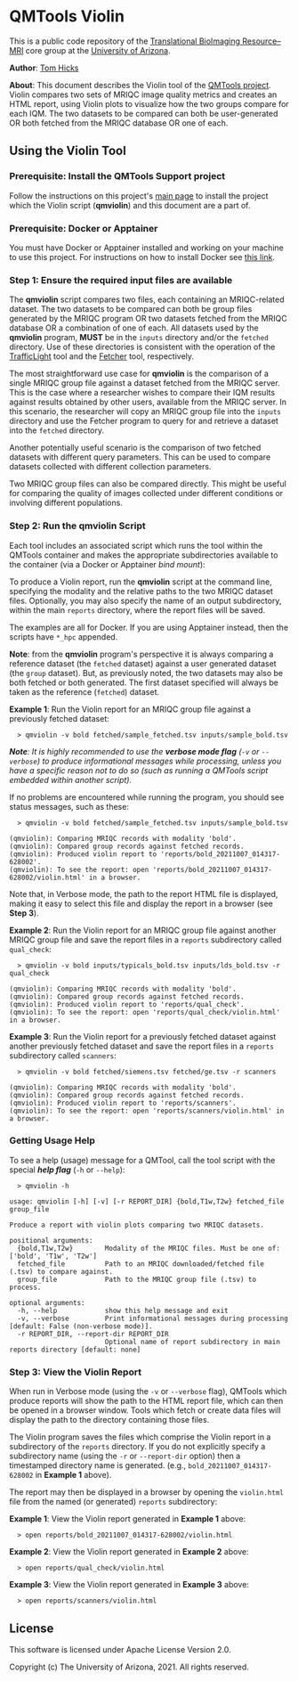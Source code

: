 # QMTools Violin

This is a public code repository of the [Translational BioImaging Resource–MRI](https://research.arizona.edu/facilities/core-facilities/translational-bioimaging-resource-mri) core group at the [University of Arizona](https://www.arizona.edu/).

**Author**: [Tom Hicks](https://github.com/hickst)

**About**: This document describes the Violin tool of the [QMTools project](https://github.com/hickst/qmtools). Violin compares two sets of MRIQC image quality metrics and creates an HTML report, using Violin plots to visualize how the two groups compare for each IQM. The two datasets to be compared can both be user-generated OR both fetched from the MRIQC database OR one of each.

## Using the Violin Tool

### **Prerequisite**: Install the QMTools Support project

Follow the instructions on this project's [main page](https://github.com/hickst/qmtools-support) to install the project which the Violin script (**qmviolin**) and this document are a part of.

### **Prerequisite**: Docker or Apptainer

You must have Docker or Apptainer installed and working on your machine to use this project. For instructions on how to install Docker see [this link](https://docs.docker.com/get-docker/).

### **Step 1**: Ensure the required input files are available

The **qmviolin** script compares two files, each containing an MRIQC-related dataset. The two datasets to be compared can both be group files generated by the MRIQC program OR two datasets fetched from the MRIQC database OR a combination of one of each. All datasets used by the **qmviolin** program, **MUST** be in the `inputs` directory and/or the `fetched` directory. Use of these directories is consistent with the operation of the [TrafficLight](https://github.com/hickst/qmtools-support/blob/main/docs/TrafficLight.md) tool and the [Fetcher](https://github.com/hickst/qmtools-support/blob/main/docs/Fetcher.md) tool, respectively.

The most straightforward use case for **qmviolin** is the comparison of a single MRIQC group file against a dataset fetched from the MRIQC server. This is the case where a researcher wishes to compare their IQM results against results obtained by other users, available from the MRIQC server. In this scenario, the researcher will copy an MRIQC group file into the `inputs` directory and use the Fetcher program to query for and retrieve a dataset into the `fetched` directory.

Another potentially useful scenario is the comparison of two fetched datasets with different query parameters. This can be used to compare datasets collected with different collection parameters.

Two MRIQC group files can also be compared directly. This might be useful for comparing the quality of images collected under different conditions or involving different populations.

### **Step 2**: Run the **qmviolin** Script

Each tool includes an associated script which runs the tool within the QMTools container and makes the appropriate subdirectories available to the container (via a Docker or Apptainer *bind mount*):

To produce a Violin report, run the **qmviolin** script at the command line, specifying the modality and the relative paths to the two MRIQC dataset files. Optionally, you may also specify the name of an output subdirectory, within the main `reports` directory, where the report files will be saved.

The examples are all for Docker.  If you are using Apptainer instead, then the scripts have `*_hpc` appended.

**Note**: from the **qmviolin** program's perspective it is always comparing a reference dataset (the `fetched` dataset) against a user generated dataset (the `group` dataset). But, as previously noted, the two datasets may also be both fetched or both generated. The first dataset specified will always be taken as the reference (`fetched`) dataset.

**Example 1**: Run the Violin report for an MRIQC group file against a previously fetched dataset:
```
  > qmviolin -v bold fetched/sample_fetched.tsv inputs/sample_bold.tsv 
```

***Note**: It is highly recommended to use the **verbose mode flag** (`-v` or `--verbose`) to produce informational messages while processing, unless you have a specific reason not to do so (such as running a QMTools script embedded within another script).*

If no problems are encountered while running the program, you should see status messages, such as these:
```
  > qmviolin -v bold fetched/sample_fetched.tsv inputs/sample_bold.tsv

(qmviolin): Comparing MRIQC records with modality 'bold'.
(qmviolin): Compared group records against fetched records.
(qmviolin): Produced violin report to 'reports/bold_20211007_014317-628002'.
(qmviolin): To see the report: open 'reports/bold_20211007_014317-628002/violin.html' in a browser.
```

 Note that, in Verbose mode, the path to the report HTML file is displayed, making it easy to select this file and display the report in a browser (see **Step 3**).

**Example 2**: Run the Violin report for an MRIQC group file against another MRIQC group file and save the report files in a `reports` subdirectory called `qual_check`:
```
  > qmviolin -v bold inputs/typicals_bold.tsv inputs/lds_bold.tsv -r qual_check

(qmviolin): Comparing MRIQC records with modality 'bold'.
(qmviolin): Compared group records against fetched records.
(qmviolin): Produced violin report to 'reports/qual_check'.
(qmviolin): To see the report: open 'reports/qual_check/violin.html' in a browser.
```

**Example 3**: Run the Violin report for a previously fetched dataset against another previously fetched dataset and save the report files in a `reports` subdirectory called `scanners`:
```
  > qmviolin -v bold fetched/siemens.tsv fetched/ge.tsv -r scanners

(qmviolin): Comparing MRIQC records with modality 'bold'.
(qmviolin): Compared group records against fetched records.
(qmviolin): Produced violin report to 'reports/scanners'.
(qmviolin): To see the report: open 'reports/scanners/violin.html' in a browser.
```

### Getting Usage Help

To see a help (usage) message for a QMTool, call the tool script with the special ***help flag*** (`-h` or `--help`):
```
  > qmviolin -h

usage: qmviolin [-h] [-v] [-r REPORT_DIR] {bold,T1w,T2w} fetched_file group_file

Produce a report with violin plots comparing two MRIQC datasets.

positional arguments:
  {bold,T1w,T2w}        Modality of the MRIQC files. Must be one of: ['bold', 'T1w', 'T2w']
  fetched_file          Path to an MRIQC downloaded/fetched file (.tsv) to compare against.
  group_file            Path to the MRIQC group file (.tsv) to process.

optional arguments:
  -h, --help            show this help message and exit
  -v, --verbose         Print informational messages during processing [default: False (non-verbose mode)].
  -r REPORT_DIR, --report-dir REPORT_DIR
                        Optional name of report subdirectory in main reports directory [default: none]
```

### **Step 3**: View the Violin Report

When run in Verbose mode (using the `-v` or `--verbose` flag), QMTools which produce reports will show the path to the HTML report file, which can then be opened in a browser window. Tools which fetch or create data files will display the path to the directory containing those files.

The Violin program saves the files which comprise the Violin report in a subdirectory of the `reports` directory. If you do not explicitly specify a subdirectory name (using the `-r` or `--report-dir` option) then a timestamped directory name is generated. (e.g., `bold_20211007_014317-628002` in **Example 1** above).

The report may then be displayed in a browser by opening the `violin.html` file from the named (or generated) `reports` subdirectory:

**Example 1**: View the Violin report generated in **Example 1** above:
```
  > open reports/bold_20211007_014317-628002/violin.html
```

**Example 2**: View the Violin report generated in **Example 2** above:
```
  > open reports/qual_check/violin.html
```

**Example 3**: View the Violin report generated in **Example 3** above:
```
  > open reports/scanners/violin.html
```

## License

This software is licensed under Apache License Version 2.0.

Copyright (c) The University of Arizona, 2021. All rights reserved.
